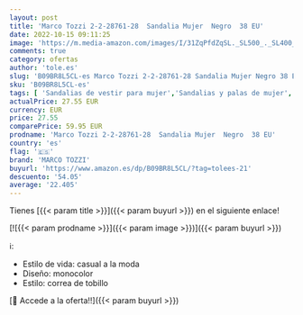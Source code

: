 ```yaml
---
layout: post
title: 'Marco Tozzi 2-2-28761-28  Sandalia Mujer  Negro  38 EU'
date: 2022-10-15 09:11:25
image: 'https://m.media-amazon.com/images/I/31ZqPfdZqSL._SL500_._SL400_.jpg'
comments: true
category: ofertas
author: 'tole.es'
slug: 'B09BR8L5CL-es Marco Tozzi 2-2-28761-28 Sandalia Mujer Negro 38 EU'
sku: 'B09BR8L5CL-es'
tags: [ 'Sandalias de vestir para mujer','Sandalias y palas de mujer','Zapatos','Zapatos para mujer','Zapatos y complementos','marco tozzi','sandalia','🇪🇸', ]
actualPrice: 27.55 EUR
currency: EUR
price: 27.55
comparePrice: 59.95 EUR
prodname: 'Marco Tozzi 2-2-28761-28  Sandalia Mujer  Negro  38 EU'
country: 'es'
flag: '🇪🇸'
brand: 'MARCO TOZZI'
buyurl: 'https://www.amazon.es/dp/B09BR8L5CL/?tag=tolees-21'
descuento: '54.05'
average: '22.405'
---
```


Tienes [{{< param title >}}]({{< param buyurl >}}) en el siguiente enlace!

[![{{< param prodname >}}]({{< param image >}})]({{< param buyurl >}})

ℹ️:

- Estilo de vida: casual a la moda
- Diseño: monocolor
- Estilo: correa de tobillo

[🛒 Accede a la oferta!!]({{< param buyurl >}})
